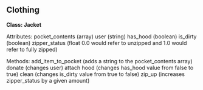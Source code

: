 ## Clothing

**Class: Jacket**

Attributes:
pocket_contents (array)
user (string)
has_hood (boolean)
is_dirty (boolean)
zipper_status (float 0.0 would refer to unzipped and 1.0 would refer to fully zipped)

Methods:
add_item_to_pocket (adds a string to the pocket_contents array)
donate (changes user)
attach hood (changes has_hood value from false to true)
clean (changes is_dirty value from true to false)
zip_up (increases zipper_status by a given amount)
